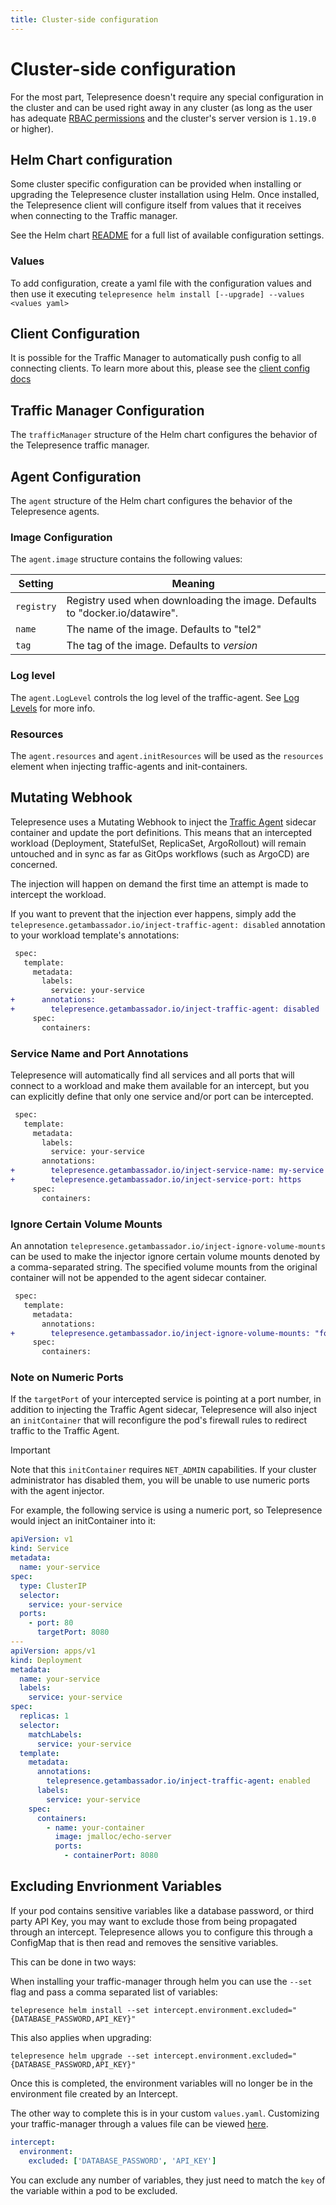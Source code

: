 ```yaml
---
title: Cluster-side configuration
---
```

# Cluster-side configuration

For the most part, Telepresence doesn't require any special
configuration in the cluster and can be used right away in any
cluster (as long as the user has adequate [RBAC permissions](rbac.md)
and the cluster's server version is `1.19.0` or higher).

## Helm Chart configuration
Some cluster specific configuration can be provided when installing
or upgrading the Telepresence cluster installation using Helm. Once
installed, the Telepresence client will configure itself from values
that it receives when connecting to the Traffic manager.

See the Helm chart [README](https://artifacthub.io/packages/helm/telepresence-oss/telepresence-oss/$version$)
for a full list of available configuration settings.

### Values
To add configuration, create a yaml file with the configuration values and then use it executing `telepresence helm install [--upgrade] --values <values yaml>`

## Client Configuration

It is possible for the Traffic Manager to automatically push config to all
connecting clients. To learn more about this, please see the [client config docs](config.md#global-configuration)

## Traffic Manager Configuration

The `trafficManager` structure of the Helm chart configures the behavior of the Telepresence traffic manager.

## Agent Configuration

The `agent` structure of the Helm chart configures the behavior of the Telepresence agents.

### Image Configuration

The `agent.image` structure contains the following values:

| Setting    | Meaning                                                                     |
|------------|-----------------------------------------------------------------------------|
| `registry` | Registry used when downloading the image. Defaults to "docker.io/datawire". |
| `name`     | The name of the image. Defaults to "tel2"                                   |
| `tag`      | The tag of the image. Defaults to $version$                                 |

### Log level

The `agent.LogLevel` controls the log level of the traffic-agent. See [Log Levels](config.md#log-levels) for more info.

### Resources

The `agent.resources` and `agent.initResources` will be used as the `resources` element when injecting traffic-agents and init-containers.

## Mutating Webhook

Telepresence uses a Mutating Webhook to inject the [Traffic Agent](architecture.md#traffic-agent) sidecar container and update the
port definitions. This means that an intercepted workload (Deployment, StatefulSet, ReplicaSet, ArgoRollout) will remain untouched
and in sync as far as GitOps workflows (such as ArgoCD) are concerned.

The injection will happen on demand the first time an attempt is made to intercept the workload.

If you want to prevent that the injection ever happens, simply add the `telepresence.getambassador.io/inject-traffic-agent: disabled`
annotation to your workload template's annotations:

```diff
 spec:
   template:
     metadata:
       labels:
         service: your-service
+      annotations:
+        telepresence.getambassador.io/inject-traffic-agent: disabled
     spec:
       containers:
```

### Service Name and Port Annotations

Telepresence will automatically find all services and all ports that will connect to a workload and make them available
for an intercept, but you can explicitly define that only one service and/or port can be intercepted.

```diff
 spec:
   template:
     metadata:
       labels:
         service: your-service
       annotations:
+        telepresence.getambassador.io/inject-service-name: my-service
+        telepresence.getambassador.io/inject-service-port: https
     spec:
       containers:
```

### Ignore Certain Volume Mounts

An annotation `telepresence.getambassador.io/inject-ignore-volume-mounts` can be used to make the injector ignore certain volume mounts denoted by a comma-separated string. The specified volume mounts from the original container will not be appended to the agent sidecar container.

```diff
 spec:
   template:
     metadata:
       annotations:
+        telepresence.getambassador.io/inject-ignore-volume-mounts: "foo,bar"
     spec:
       containers:
```

### Note on Numeric Ports

If the `targetPort` of your intercepted service is pointing at a port number, in addition to
injecting the Traffic Agent sidecar, Telepresence will also inject an `initContainer` that will
reconfigure the pod's firewall rules to redirect traffic to the Traffic Agent.

> [!IMPORTANT]
> Note that this `initContainer` requires `NET_ADMIN` capabilities. If your cluster administrator has disabled them, you will be unable to use numeric ports with the agent injector.

For example, the following service is using a numeric port, so Telepresence would inject an initContainer into it:
```yaml
apiVersion: v1
kind: Service
metadata:
  name: your-service
spec:
  type: ClusterIP
  selector:
    service: your-service
  ports:
    - port: 80
      targetPort: 8080
---
apiVersion: apps/v1
kind: Deployment
metadata:
  name: your-service
  labels:
    service: your-service
spec:
  replicas: 1
  selector:
    matchLabels:
      service: your-service
  template:
    metadata:
      annotations:
        telepresence.getambassador.io/inject-traffic-agent: enabled
      labels:
        service: your-service
    spec:
      containers:
        - name: your-container
          image: jmalloc/echo-server
          ports:
            - containerPort: 8080
```

## Excluding Envrionment Variables

If your pod contains sensitive variables like a database password, or third party API Key, you may want to exclude those from being propagated through an intercept.
Telepresence allows you to configure this through a ConfigMap that is then read and removes the sensitive variables. 

This can be done in two ways: 

When installing your traffic-manager through helm you can use the `--set` flag and pass a comma separated list of variables:

`telepresence helm install --set intercept.environment.excluded="{DATABASE_PASSWORD,API_KEY}"`

This also applies when upgrading:

`telepresence helm upgrade --set intercept.environment.excluded="{DATABASE_PASSWORD,API_KEY}"`

Once this is completed, the environment variables will no longer be in the environment file created by an Intercept.

The other way to complete this is in your custom `values.yaml`. Customizing your traffic-manager through a values file can be viewed [here](../install/manager.md).

```yaml
intercept:
  environment:
    excluded: ['DATABASE_PASSWORD', 'API_KEY']
```

You can exclude any number of variables, they just need to match the `key` of the variable within a pod to be excluded.
